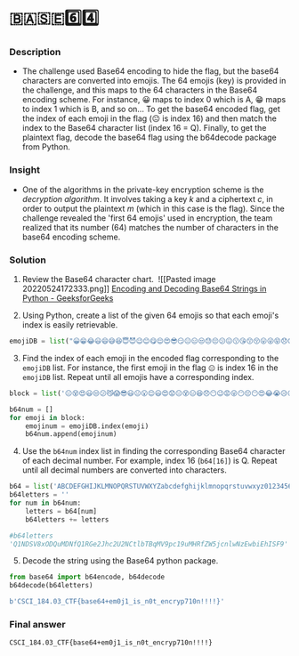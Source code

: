 # 🇧🇦🇸🇪6️⃣4️⃣

### Description
- The challenge used Base64 encoding to hide the flag, but the base64 characters are converted into emojis. The 64 emojis (key) is provided in the challenge, and this maps to the 64 characters in the Base64 encoding scheme. For instance, 😀 maps to index 0 which is A, 😁 maps to index 1 which is B, and so on... To get the base64 encoded flag, get the index of each emoji in the flag (😐 is index 16) and then match the index to the Base64 character list (index 16 = Q). Finally, to get the plaintext flag, decode the base64 flag using the b64decode package from Python. 

### Insight
* One of the algorithms in the private-key encryption scheme is the *decryption algorithm*. It involves taking a key *k* and a ciphertext *c*, in order to output the plaintext *m* (which in this case is the flag). Since the challenge revealed the 'first 64 emojis' used in encryption, the team realized that its number (64) matches the number of characters in the base64 encoding scheme.
  
### Solution

1.  Review the Base64 character chart. 
![[Pasted image 20220524172333.png]]
[Encoding and Decoding Base64 Strings in Python - GeeksforGeeks](https://www.geeksforgeeks.org/encoding-and-decoding-base64-strings-in-python/)

2.  Using Python, create a list of the given 64 emojis so that each emoji's index is easily retrievable. 
``` python
emojiDB = list("😀😁😂😃😄😅😆😇😈😉😊😋😌😍😎😏😐😑😒😓😔😕😖😗😘😙😚😛😜😝😞😟😠😡😢😣😤😥😦😧😨😩😪😫😬😭😮😯😰😱😲😳😴😵😶😷😸😹😺😻😼😽😾😿")
```

3. Find the index of each emoji in the encoded flag corresponding to the `emojiDB` list. For instance, the first emoji in the flag `😐` is index 16 in the `emojiDB` list. Repeat until all emojis have a corresponding index. 
```python
block = list('😐😵😍😃😒😕😼😱😎😃😐😮😌😃😍😟😐😵😑😆😞😶😉😡😜😶😔😶😍😂😭😥😛😓😁😪😌😕😽😩😜😵😽😮😌😇😑😟😙😖😹😣😜😧😥😰😍😳😄😰😛😢😄😡😈😒😅😽')

b64num = []
for emoji in block:
    emojinum = emojiDB.index(emoji)
    b64num.append(emojinum)
```

4.  Use the `b64num` index list in finding the corresponding Base64 character of each decimal number. For example, index 16 (`b64[16]`) is Q. Repeat until all decimal numbers are converted into characters. 
```python
b64 = list('ABCDEFGHIJKLMNOPQRSTUVWXYZabcdefghijklmnopqrstuvwxyz0123456789+/=') # from the Base64 character chart
b64letters = ''
for num in b64num:
    letters = b64[num]
    b64letters += letters
```
```python
#b64letters
'Q1NDSV8xODQuMDNfQ1RGe2Jhc2U2NCtlbTBqMV9pc19uMHRfZW5jcnlwNzEwbiEhISF9'
```

5.  Decode the string using the Base64 python package. 
```python
from base64 import b64encode, b64decode
b64decode(b64letters)
```
```python
b'CSCI_184.03_CTF{base64+em0j1_is_n0t_encryp710n!!!!}'
```

### Final answer
``CSCI_184.03_CTF{base64+em0j1_is_n0t_encryp710n!!!!}``
